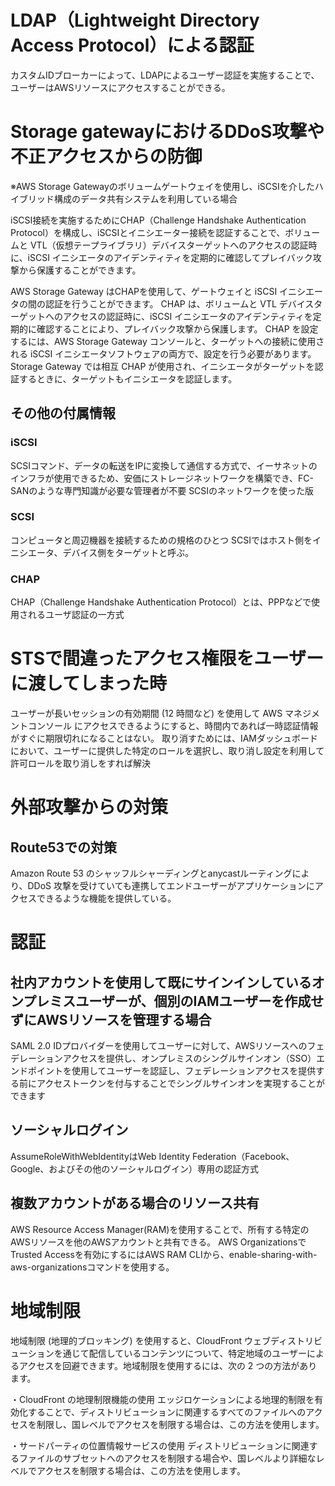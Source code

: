 # LDAP（Lightweight Directory Access Protocol）による認証
カスタムIDブローカーによって、LDAPによるユーザー認証を実施することで、ユーザーはAWSリソースにアクセスすることができる。

# Storage gatewayにおけるDDoS攻撃や不正アクセスからの防御
※AWS Storage Gatewayのボリュームゲートウェイを使用し、iSCSIを介したハイブリッド構成のデータ共有システムを利用している場合

iSCSI接続を実施するためにCHAP（Challenge Handshake Authentication Protocol）を構成し、iSCSIとイニシエーター接続を認証することで、ボリュームと VTL（仮想テープライブラリ）デバイスターゲットへのアクセスの認証時に、iSCSI イニシエータのアイデンティティを定期的に確認してプレイバック攻撃から保護することができます。

AWS Storage Gateway はCHAPを使用して、ゲートウェイと iSCSI イニシエータの間の認証を行うことができます。 CHAP は、ボリュームと VTL デバイスターゲットへのアクセスの認証時に、iSCSI イニシエータのアイデンティティを定期的に確認することにより、プレイバック攻撃から保護します。 CHAP を設定するには、AWS Storage Gateway コンソールと、ターゲットへの接続に使用される iSCSI イニシエータソフトウェアの両方で、設定を行う必要があります。Storage Gateway では相互 CHAP が使用され、イニシエータがターゲットを認証するときに、ターゲットもイニシエータを認証します。

## その他の付属情報
### iSCSI
SCSIコマンド、データの転送をIPに変換して通信する方式で、イーサネットのインフラが使用できるため、安価にストレージネットワークを構築でき、FC-SANのような専門知識が必要な管理者が不要
SCSIのネットワークを使った版
### SCSI
コンピュータと周辺機器を接続するための規格のひとつ
SCSIではホスト側をイニシエータ、デバイス側をターゲットと呼ぶ。
### CHAP
CHAP（Challenge Handshake Authentication Protocol）とは、PPPなどで使用されるユーザ認証の一方式

# STSで間違ったアクセス権限をユーザーに渡してしまった時
ユーザーが長いセッションの有効期間 (12 時間など) を使用して AWS マネジメントコンソール にアクセスできるようにすると、時間内であれば一時認証情報がすぐに期限切れになることはない。
取り消すためには、IAMダッシュボードにおいて、ユーザーに提供した特定のロールを選択し、取り消し設定を利用して許可ロールを取り消しをすれば解決

# 外部攻撃からの対策
## Route53での対策
Amazon Route 53 のシャッフルシャーディングとanycastルーティングにより、DDoS 攻撃を受けていても連携してエンドユーザーがアプリケーションにアクセスできるような機能を提供している。

# 認証
## 社内アカウントを使用して既にサインインしているオンプレミスユーザーが、個別のIAMユーザーを作成せずにAWSリソースを管理する場合
SAML 2.0 IDプロバイダーを使用してユーザーに対して、AWSリソースへのフェデレーションアクセスを提供し、オンプレミスのシングルサインオン（SSO）エンドポイントを使用してユーザーを認証し、フェデレーションアクセスを提供する前にアクセストークンを付与することでシングルサインオンを実現することができます

## ソーシャルログイン
AssumeRoleWithWebIdentityはWeb Identity Federation（Facebook、Google、およびその他のソーシャルログイン）専用の認証方式

## 複数アカウントがある場合のリソース共有
AWS Resource Access Manager(RAM)を使用することで、所有する特定のAWSリソースを他のAWSアカウントと共有できる。 AWS OrganizationsでTrusted Accessを有効にするにはAWS RAM CLIから、enable-sharing-with-aws-organizationsコマンドを使用する。

# 地域制限
地域制限 (地理的ブロッキング) を使用すると、CloudFront ウェブディストリビューションを通じて配信しているコンテンツについて、特定地域のユーザーによるアクセスを回避できます。地域制限を使用するには、次の 2 つの方法があります。

・CloudFront の地理制限機能の使用
エッジロケーションによる地理的制限を有効化することで、ディストリビューションに関連するすべてのファイルへのアクセスを制限し、国レベルでアクセスを制限する場合は、この方法を使用します。 

・サードパーティの位置情報サービスの使用
ディストリビューションに関連するファイルのサブセットへのアクセスを制限する場合や、国レベルより詳細なレベルでアクセスを制限する場合は、この方法を使用します。

